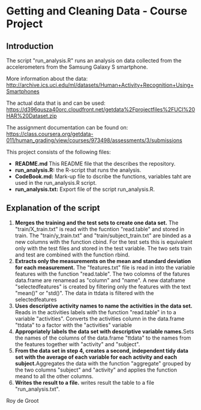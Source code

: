 # Getting and Cleaning Data - Course Project

## Introduction
The script "run_analysis.R" runs an analysis on data collected from the accelerometers from the Samsung Galaxy S smartphone.

More information about the data:
http://archive.ics.uci.edu/ml/datasets/Human+Activity+Recognition+Using+Smartphones

The actual data that is and can be used:
https://d396qusza40orc.cloudfront.net/getdata%2Fprojectfiles%2FUCI%20HAR%20Dataset.zip

The assignment documentation can be found on:
https://class.coursera.org/getdata-011/human_grading/view/courses/973498/assessments/3/submissions

This project consists of the following files:
<ul>
<li><strong>README.md</strong> This README file that the describes the repository.</li>
<li><strong>run_analysis.R:</strong> the R-script that runs the analysis.</li>
<li><strong>CodeBook.md:</strong> Mark-up file to dscribe the functions, variables taht are used in the run_analysis.R script.</li>
<li><strong>run_analysis.txt:</strong> Export file of the script run_analysis.R.</li>
</ul>

## Explanation of the script
<ol>
<li><strong>Merges the training and the test sets to create one data set.</strong>
The "train/X_train.txt" is read with the fucntion "read.table" and stored in train. The "train/y_train.txt" and "train/subject_train.txt" are binded as a new columns with the function cbind. For the test sets this is equivalent only with the test files and stored in the test variable. The two sets train and test are combined with the function rbind.</li>
<li><strong>Extracts only the measurements on the mean and standard deviation for each measurement.</strong>
The "features.txt" file is read in into the variable features with the function "read.table". The two colomns of the fatures data.frame are renamead as "column" and "name". A new dataframe "selectedfeatures" is created by filtering only the features with the text "mean()" or "std()". The data in ttdata is filtered with the selectedfeatures </li> 
<li><strong>Uses descriptive activity names to name the activities in the data set.</strong>
Reads in the activities labels with the function "read.table" in to a variable "activities". Converts the activities column in the data.frame "ttdata" to a factor with the "activities" variable</li>
<li><strong>Appropriately labels the data set with descriptive variable names.</strong>Sets the names of the columns of the data.frame "ttdata" to the names from the features together with "activity" and "subject".</li>
<li><strong>From the data set in step 4, creates a second, independent tidy data set with the average of each variable for each activity and each subject.</strong>Aggregates the data with the function "aggregate" grouped by the two columns "subject" and "activity" and applies the function meand to all the other columns.</li>
<li><strong>Writes the result to a file.</strong>
writes result the table to a file "run_analysis.txt".</li>
</ol>

Roy de Groot
